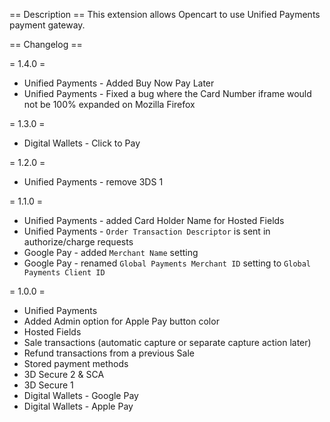 == Description ==
This extension allows Opencart to use Unified Payments payment gateway.

== Changelog ==

= 1.4.0 =
* Unified Payments - Added Buy Now Pay Later
* Unified Payments - Fixed a bug where the Card Number iframe would not be 100% expanded on Mozilla Firefox

= 1.3.0 =
* Digital Wallets - Click to Pay

= 1.2.0 =
* Unified Payments - remove 3DS 1

= 1.1.0 =
* Unified Payments - added Card Holder Name for Hosted Fields
* Unified Payments - `Order Transaction Descriptor` is sent in authorize/charge requests
* Google Pay - added `Merchant Name` setting
* Google Pay - renamed `Global Payments Merchant ID` setting to `Global Payments Client ID`

= 1.0.0 =
* Unified Payments
* Added Admin option for Apple Pay button color
* Hosted Fields
* Sale transactions (automatic capture or separate capture action later)
* Refund transactions from a previous Sale
* Stored payment methods
* 3D Secure 2 & SCA
* 3D Secure 1
* Digital Wallets - Google Pay
* Digital Wallets - Apple Pay

